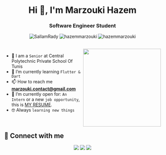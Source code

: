 <h1 align="center">Hi 👋, I'm Marzouki Hazem</h1>
<h3 align="center">Software Engineer Student </h3>

<p align="center"> 
     <img src="https://komarev.com/ghpvc/?username=SallamRady&label=Profile%20views&color=0e75b6&style=flat" alt="SallamRady" />
		   <img src="https://badges.pufler.dev/repos/hazemmarzouki" alt="hazemmarzouki" />
		   <img src="https://img.shields.io/github/followers/hazemmarzouki?label=Followers" alt="hazemmarzouki" />
</p>
<br>
<img align="right" src="https://user-images.githubusercontent.com/63050133/156676671-d5b2e362-97d4-4404-9447-dd71ddfea82f.gif" width = 250px/>

- :school: I am a `Senior` at Central Polytechnic Private School Of Tunis
- 🌱 I’m currently learning `Flutter & Dart`
- 📫 How to reach me **marzouki.contact@gmail.com**
- :thinking: I’m currently open for: `An Intern` or a new `job opportunity`, this is [MY RESUME]("").
- :nerd_face: Always `learning new things`

<br>

## 📩 Connect with me
<p align="center">
    <a href="mailto:marzouki.contact@gmail.com" title="Gmail">
    <img src="https://img.shields.io/badge/gmail-%23F05033.svg?style=for-the-badge&logo=gmail&logoColor=white"/></a>  
<a href="https://www.facebook.com/hazem.marzouki.7/" title="Facebook">
<img src="https://img.shields.io/badge/Facebook-%231877F2.svg?style=for-the-badge&logo=Facebook&logoColor=white"/></a>
    <a href="https://www.linkedin.com/in/hazem-marzouki/" title="LinkedIn">
    <img src="https://img.shields.io/badge/linkedin-%230077B5.svg?style=for-the-badge&logo=linkedin&logoColor=white"/></a>  
</p>
